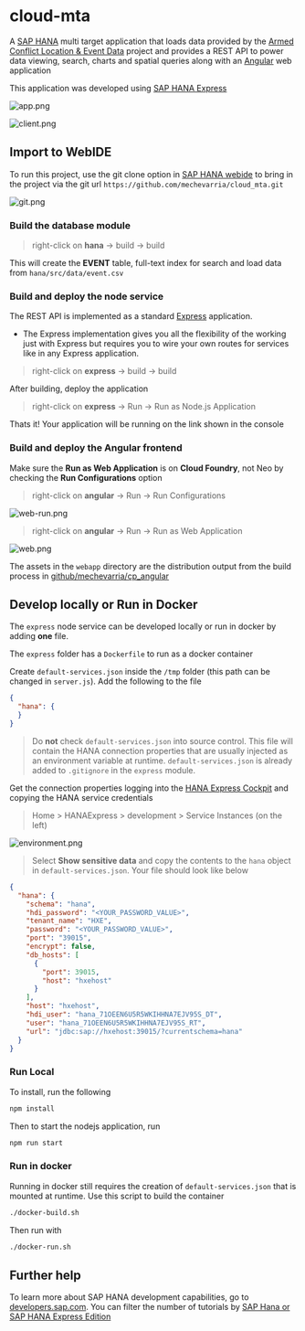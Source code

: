 # cloud-mta
A [SAP HANA](https://developers.sap.com/topics/sap-webide.html) multi target application that loads data provided by the [Armed Conflict Location & Event Data](https://www.acleddata.com) project and provides a REST API to power data viewing, search, charts and spatial queries along with an [Angular](https://angular.io/) web application 

This application was developed using [SAP HANA Express](https://developers.sap.com/topics/sap-hana.html)

![app.png](screenshots/app.png)

![client.png](screenshots/client.png)

## Import to WebIDE

To run this project, use the git clone option in [SAP HANA webide](https://developers.sap.com/topics/sap-webide.html) to bring in the project via the git url `https://github.com/mechevarria/cloud_mta.git`

![git.png](screenshots/git.png)

### Build the database module

> right-click on **hana** -> build -> build

This will create the **EVENT** table, full-text index for search and load data from `hana/src/data/event.csv`

### Build and deploy the node service

The REST API is implemented as a standard [Express](https://expressjs.com/) application.

* The Express implementation gives you all the flexibility of the working just with Express but requires you to wire your own routes for services like in any Express application.


> right-click on **express** -> build -> build

After building, deploy the application

> right-click on **express** -> Run -> Run as Node.js Application

Thats it! Your application will be running on the link shown in the console

### Build and deploy the Angular frontend

Make sure the **Run as Web Application** is on **Cloud Foundry**, not Neo by checking the **Run Configurations** option

> right-click on **angular** -> Run -> Run Configurations

![web-run.png](screenshots/web-run.png)

> right-click on **angular** -> Run -> Run as Web Application

![web.png](screenshots/web.png)

The assets in the `webapp` directory are the distribution output from the build process in [github/mechevarria/cp_angular](https://github.com/mechevarria/cp_angular)


## Develop locally or Run in Docker

The `express` node service can be developed locally or run in docker by adding **one** file.

The `express` folder has a `Dockerfile` to run as a docker container

Create `default-services.json` inside the `/tmp` folder (this path can be changed in `server.js`). Add the following to the file

```json
{
  "hana": {
  }
}
```

> Do **not** check `default-services.json` into source control. This file will contain the HANA connection properties that are usually injected as an environment variable at runtime. `default-services.json` is already added to `.gitignore` in the `express` module.

Get the connection properties logging into the [HANA Express Cockpit](https://developers.sap.com/tutorials/xsa-explore-basics.html) and copying the HANA service credentials

> Home > HANAExpress > development > Service Instances (on the left)

![environment.png](screenshots/environment.png)

> Select **Show sensitive data** and copy the contents to the `hana` object in `default-services.json`. Your file should look like below

```json
{
  "hana": {
    "schema": "hana",
    "hdi_password": "<YOUR_PASSWORD_VALUE>",
    "tenant_name": "HXE",
    "password": "<YOUR_PASSWORD_VALUE>",
    "port": "39015",
    "encrypt": false,
    "db_hosts": [
      {
        "port": 39015,
        "host": "hxehost"
      }
    ],
    "host": "hxehost",
    "hdi_user": "hana_71OEEN6U5R5WKIHHNA7EJV95S_DT",
    "user": "hana_71OEEN6U5R5WKIHHNA7EJV95S_RT",
    "url": "jdbc:sap://hxehost:39015/?currentschema=hana"
  }
}
```

### Run Local

To install, run the following
```bash
npm install
```

Then to start the nodejs application, run
```bash
npm run start
```

### Run in docker

Running in docker still requires the creation of `default-services.json` that is mounted at runtime. Use this script to build the container

```bash
./docker-build.sh
```

Then run with

```bash
./docker-run.sh
```

## Further help

To learn more about SAP HANA development capabilities, go to [developers.sap.com](https://developers.sap.com/). You can filter the number of tutorials by [SAP Hana or SAP HANA Express Edition](https://developers.sap.com/tutorial-navigator.html?tag=products:technology-platform/sap-hana&tag=products:technology-platform/sap-hana/sap-hana-express-edition)
